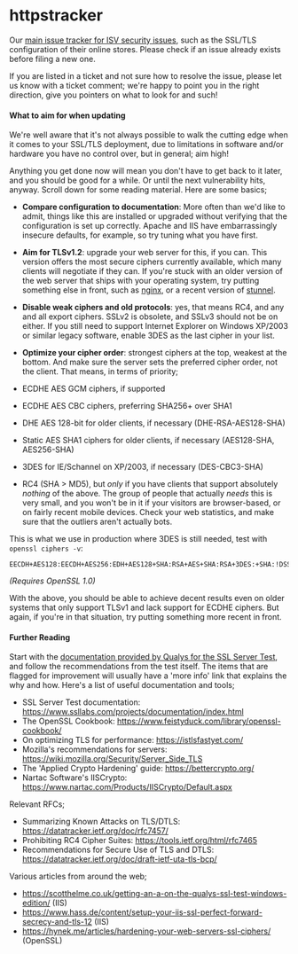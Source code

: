 # httpstracker
Our [main issue tracker for ISV security issues](https://github.com/isvsecwatch/httpstracker/issues), such as the SSL/TLS configuration of their online stores. Please check if an issue already exists before filing a new one.

If you are listed in a ticket and not sure how to resolve the issue, please let us know with a ticket comment; we're happy to point you in the right direction, give you pointers on what to look for and such!

#### What to aim for when updating

We're well aware that it's not always possible to walk the cutting edge when it comes to your SSL/TLS deployment, due to limitations in software and/or hardware you have no control over, but in general; aim high!

Anything you get done now will mean you don't have to get back to it later, and you should be good for a while. Or until the next vulnerability hits, anyway. Scroll down for some reading material. Here are some basics;

* **Compare configuration to documentation**: More often than we'd like to admit, things like this are installed or upgraded without verifying that the configuration is set up correctly. Apache and IIS have embarrassingly insecure defaults, for example, so try tuning what you have first.

* **Aim for TLSv1.2**: upgrade your web server for this, if you can. This version offers the most secure ciphers currently available, which many clients will negotiate if they can. If you're stuck with an older version of the web server that ships with your operating system, try putting something else in front, such as [nginx](http://nginx.org/), or a recent version of [stunnel](https://www.stunnel.org/).

* **Disable weak ciphers and old protocols**: yes, that means RC4, and any and all export ciphers. SSLv2 is obsolete, and SSLv3 should not be on either. If you still need to support Internet Explorer on Windows XP/2003 or similar legacy software, enable 3DES as the last cipher in your list.

* **Optimize your cipher order**: strongest ciphers at the top, weakest at the bottom. And make sure the server sets the preferred cipher order, not the client. That means, in terms of priority;
 * ECDHE AES GCM ciphers, if supported
 * ECDHE AES CBC ciphers, preferring SHA256+ over SHA1
 * DHE AES 128-bit for older clients, if necessary (DHE-RSA-AES128-SHA)
 * Static AES SHA1 ciphers for older clients, if necessary (AES128-SHA, AES256-SHA)
 * 3DES for IE/Schannel on XP/2003, if necessary (DES-CBC3-SHA)
 * RC4 (SHA > MD5), but *only* if you have clients that support absolutely *nothing* of the above. The group of people that actually *needs* this is very small, and you won't be in it if your visitors are browser-based, or on fairly recent mobile devices. Check your web statistics, and make sure that the outliers aren't actually bots.

This is what we use in production where 3DES is still needed, test with `openssl ciphers -v`:
```
EECDH+AES128:EECDH+AES256:EDH+AES128+SHA:RSA+AES+SHA:RSA+3DES:+SHA:!DSS
```
*(Requires OpenSSL 1.0)*

With the above, you should be able to achieve decent results even on older systems that only support TLSv1 and lack support for ECDHE ciphers. But again, if you're in that situation, try putting something more recent in front.

#### Further Reading

Start with the [documentation provided by Qualys for the SSL Server Test](https://www.ssllabs.com/projects/documentation/index.html), and follow the recommendations from the test itself. The items that are flagged for improvement will usually have a 'more info' link that explains the why and how. Here's a list of useful documentation and tools;

* SSL Server Test documentation: https://www.ssllabs.com/projects/documentation/index.html
* The OpenSSL Cookbook: https://www.feistyduck.com/library/openssl-cookbook/
* On optimizing TLS for performance: https://istlsfastyet.com/
* Mozilla's recommendations for servers: https://wiki.mozilla.org/Security/Server_Side_TLS
* The 'Applied Crypto Hardening' guide: https://bettercrypto.org/
* Nartac Software's IISCrypto: https://www.nartac.com/Products/IISCrypto/Default.aspx

Relevant RFCs;

* Summarizing Known Attacks on TLS/DTLS: https://datatracker.ietf.org/doc/rfc7457/
* Prohibiting RC4 Cipher Suites: https://tools.ietf.org/html/rfc7465
* Recommendations for Secure Use of TLS and DTLS: https://datatracker.ietf.org/doc/draft-ietf-uta-tls-bcp/

Various articles from around the web;

* https://scotthelme.co.uk/getting-an-a-on-the-qualys-ssl-test-windows-edition/ (IIS)
* https://www.hass.de/content/setup-your-iis-ssl-perfect-forward-secrecy-and-tls-12 (IIS)
* https://hynek.me/articles/hardening-your-web-servers-ssl-ciphers/ (OpenSSL)

